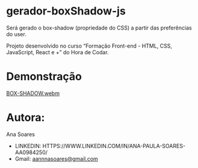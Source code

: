 # gerador-boxShadow-js
Será gerado o box-shadow (propriedade do CSS) a partir das preferências do user.

Projeto desenvolvido no curso “Formação Front-end - HTML, CSS, JavaScript, React e +” do Hora de Codar.

# Demonstração
[BOX-SHADOW.webm](https://github.com/AnnaPaulaS/gerador-boxShadow-js/assets/114079845/2c634a50-f155-4bc2-b7b3-3fb074f2cb4e)

# Autora:

Ana Soares

 - LINKEDIN: HTTPS://WWW.LINKEDIN.COM/IN/ANA-PAULA-SOARES-AA0984250/
 - Gmail: aannnasoares@gmail.com

